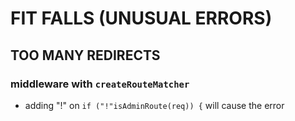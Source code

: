 # FIT FALLS (UNUSUAL ERRORS)

## TOO MANY REDIRECTS

### middleware with ``createRouteMatcher``

- adding "!" on ``if ("!"isAdminRoute(req)) {`` will cause the error